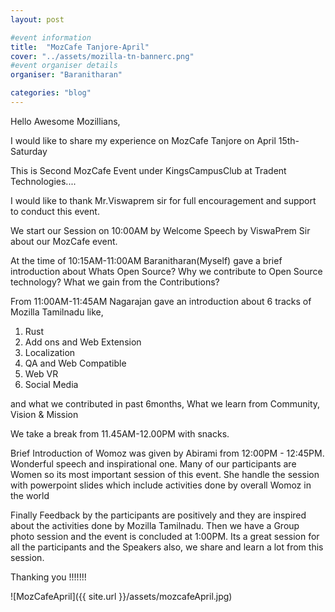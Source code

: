 ```yaml
---
layout: post

#event information
title:  "MozCafe Tanjore-April"
cover: "../assets/mozilla-tn-bannerc.png"
#event organiser details
organiser: "Baranitharan"

categories: "blog"
---
```


Hello Awesome Mozillians,

<p>I would like to share my experience on MozCafe Tanjore on April 15th-Saturday</p>
<p>This is Second MozCafe Event under KingsCampusClub at Tradent Technologies....</p>
<p>I would like to thank Mr.Viswaprem sir for full encouragement and support to conduct this event.</p>
<p>We start our Session on 10:00AM by Welcome Speech by ViswaPrem Sir about our MozCafe event.</p>
<p>At the time of 10:15AM-11:00AM Baranitharan(Myself) gave a brief introduction about 
Whats Open Source?
Why we contribute to Open Source technology?
What we gain from the Contributions?</p>

<p>From 11:00AM-11:45AM Nagarajan gave an introduction about 6 tracks of Mozilla Tamilnadu like,</p>

1. Rust
2. Add ons and Web Extension
3. Localization
4. QA and Web Compatible
5. Web VR
6. Social Media

<p>and what we contributed in past 6months, What we learn from Community, Vision & Mission</p>

<p>We take a break from 11.45AM-12.00PM with snacks.</p>

<p>Brief Introduction of Womoz was given by Abirami from 12:00PM - 12:45PM. Wonderful speech and inspirational one. Many of our participants are Women so its most important session of this event. She handle the session with powerpoint slides which include activities done by overall Womoz in the world</p>

<p>Finally Feedback by the participants are positively and they are inspired about the activities done by Mozilla Tamilnadu. Then we have a Group photo session and the event is concluded at 1:00PM. Its a great session for all the participants and the Speakers also, we share and learn a lot from this session.</p>

Thanking you !!!!!!!

![MozCafeApril]({{ site.url }}/assets/mozcafeApril.jpg)


